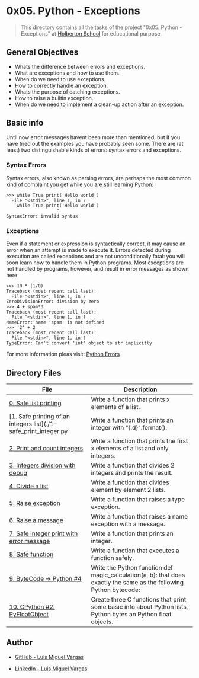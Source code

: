 # 0x05. Python - Exceptions

> This directory contains all the tasks of the project "0x05. Python - Exceptions" at [Holberton School](https://www.holbertonschool.com "Holberton School.") for educational purpose.

## General Objectives

* Whats the difference between errors and exceptions.
* What are exceptions and how to use them.
* When do we need to use exceptions.
* How to correctly handle an exception.
* Whats the purpose of catching exceptions.
* How to raise a builtin exception.
* When do we need to implement a clean-up action after an exception.

## Basic info

Until now error messages havent been more than mentioned, but if you have tried out the examples you have probably seen some. There are (at least) two distinguishable kinds of errors: syntax errors and exceptions.

### Syntax Errors
Syntax errors, also known as parsing errors, are perhaps the most common kind of complaint you get while you are still learning Python:
```
>>> while True print('Hello world')
  File "<stdin>", line 1, in ?
    while True print('Hello world')
                   ^
SyntaxError: invalid syntax
```

### Exceptions

Even if a statement or expression is syntactically correct, it may cause an error when an attempt is made to execute it. Errors detected during execution are called exceptions and are not unconditionally fatal: you will soon learn how to handle them in Python programs. Most exceptions are not handled by programs, however, and result in error messages as shown here:
```
>>> 10 * (1/0)
Traceback (most recent call last):
  File "<stdin>", line 1, in ?
ZeroDivisionError: division by zero
>>> 4 + spam*3
Traceback (most recent call last):
  File "<stdin>", line 1, in ?
NameError: name 'spam' is not defined
>>> '2' + 2
Traceback (most recent call last):
  File "<stdin>", line 1, in ?
TypeError: Can't convert 'int' object to str implicitly
```
For more information pleas visit: [Python Errors](https://docs.python.org/3.4/tutorial/errors.html)

## Directory Files

| **File** | **Description** |
|----------|-----------------|
| [0. Safe list printing](./0-square_matrix_simple.py) | Write a function that prints x elements of a list. |
| [1. Safe printing of an integers list](./1-safe_print_integer.py | Write a function that prints an integer with "{:d}".format(). |
| [2. Print and count integers](./2-safe_print_list_integers.py) | Write a function that prints the first x elements of a list and only integers. |
| [3. Integers division with debug](./3-safe_print_division.py) | Write a function that divides 2 integers and prints the result. |
| [4. Divide a list](./4-list_division.py) | Write a function that divides element by element 2 lists. |
| [5. Raise exception](5-raise_exception.py) | Write a function that raises a type exception. |
| [6. Raise a message](./6-raise_exception_msg.py) | Write a function that raises a name exception with a message. |
| [7. Safe integer print with error message](./100-safe_print_integer_err.py) | Write a function that prints an integer. |
| [8. Safe function](./101-safe_function.py) | Write a function that executes a function safely.  |
| [9. ByteCode -> Python #4](./102-magic_calculation.py) | Write the Python function def magic_calculation(a, b): that does exactly the same as the following Python bytecode: |
| [10. CPython #2: PyFloatObject](./103-python.c) | Create three C functions that print some basic info about Python lists, Python bytes an Python float objects. |

## Author

* [GitHub - Luis Miguel Vargas](https://github.com/luismvargasg)

* [LinkedIn - Luis Miguel Vargas](https://www.linkedin.com/in/luismvargasg/)
